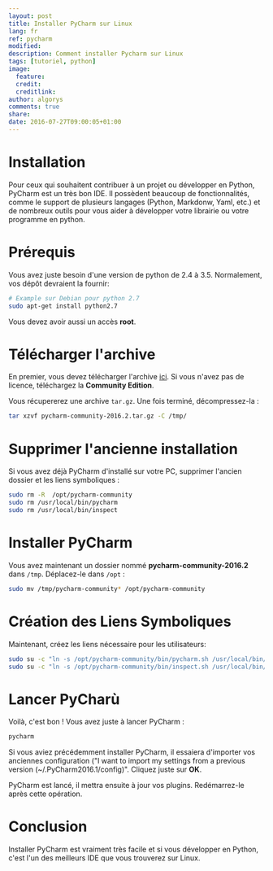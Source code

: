 ```yaml
---
layout: post
title: Installer PyCharm sur Linux
lang: fr
ref: pycharm
modified:
description: Comment installer Pycharm sur Linux
tags: [tutoriel, python]
image:
  feature:
  credit:
  creditlink:
author: algorys
comments: true
share:
date: 2016-07-27T09:00:05+01:00
---
```


# Installation

Pour ceux qui souhaitent contribuer à un projet ou développer en Python, PyCharm est un très bon IDE. Il possèdent beaucoup de fonctionnalités, comme le support de plusieurs langages (Python, Markdonw, Yaml, etc.) et de nombreux outils pour vous aider à développer votre librairie ou votre programme en python.

# Prérequis

Vous avez juste besoin d'une version de python de 2.4 à 3.5. Normalement, vos dépôt devraient la fournir:

```bash
# Example sur Debian pour python 2.7
sudo apt-get install python2.7
```

Vous devez avoir aussi un accès **root**.

# Télécharger l'archive

En premier, vous devez télécharger l'archive [ici](https://www.jetbrains.com/pycharm/download/#section=linux). Si vous n'avez pas de licence, téléchargez la **Community Edition**.

Vous récupererez une archive `tar.gz`. Une fois terminé, décompressez-la :

```bash
tar xzvf pycharm-community-2016.2.tar.gz -C /tmp/
```

# Supprimer l'ancienne installation

Si vous avez déjà PyCharm d'installé sur votre PC, supprimer l'ancien dossier et les liens symboliques :

```bash
sudo rm -R  /opt/pycharm-community
sudo rm /usr/local/bin/pycharm
sudo rm /usr/local/bin/inspect
```

# Installer PyCharm

Vous avez maintenant un dossier nommé **pycharm-community-2016.2** dans `/tmp`. Déplacez-le dans `/opt` :

```bash
sudo mv /tmp/pycharm-community* /opt/pycharm-community
```

# Création des Liens Symboliques

Maintenant, créez les liens nécessaire pour les utilisateurs:

```bash
sudo su -c "ln -s /opt/pycharm-community/bin/pycharm.sh /usr/local/bin/pycharm"
sudo su -c "ln -s /opt/pycharm-community/bin/inspect.sh /usr/local/bin/inspect"
```

# Lancer PyCharù

Voilà, c'est bon ! Vous avez juste à lancer PyCharm :

```bash
pycharm
```

Si vous aviez précédemment installer PyCharm, il essaiera d'importer vos anciennes configuration ("I want to import my settings from a previous version (~/.PyCharm2016.1/config)". Cliquez juste sur **OK**.

PyCharm est lancé, il mettra ensuite à jour vos plugins. Redémarrez-le après cette opération.

# Conclusion

Installer PyCharm est vraiment très facile et si vous développer en Python, c'est l'un des meilleurs IDE que vous trouverez sur Linux.
